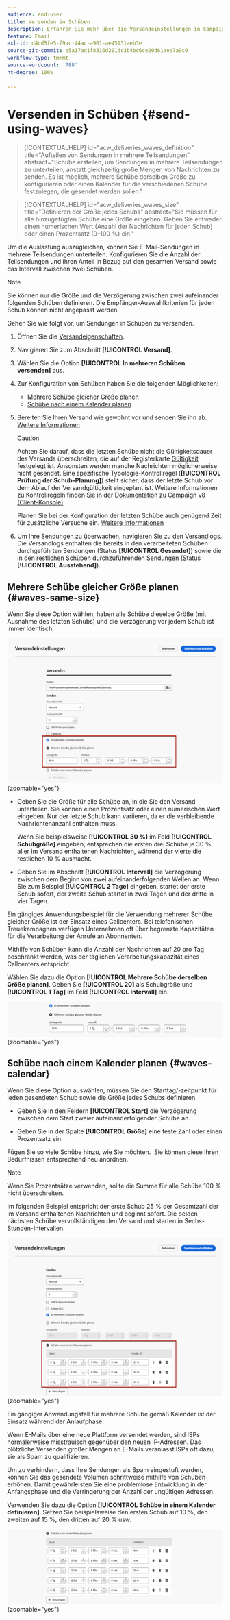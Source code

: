 ```yaml
---
audience: end-user
title: Versenden in Schüben
description: Erfahren Sie mehr über die Versandeinstellungen in Campaign Web
feature: Email
exl-id: d4cd5fe5-f9ac-44ac-a961-ae45131aeb3e
source-git-commit: e5a17ad1f8316d201dc3b4bc6ce20d61aea7a9c9
workflow-type: tm+mt
source-wordcount: '788'
ht-degree: 100%

---
```


# Versenden in Schüben {#send-using-waves}

>[!CONTEXTUALHELP]
>id="acw_deliveries_waves_definition"
>title="Aufteilen von Sendungen in mehrere Teilsendungen"
>abstract="Schübe erstellen, um Sendungen in mehrere Teilsendungen zu unterteilen, anstatt gleichzeitig große Mengen von Nachrichten zu senden. Es ist möglich, mehrere Schübe derselben Größe zu konfigurieren oder einen Kalender für die verschiedenen Schübe festzulegen, die gesendet werden sollen."

>[!CONTEXTUALHELP]
>id="acw_deliveries_waves_size"
>title="Definieren der Größe jedes Schubs"
>abstract="Sie müssen für alle hinzugefügten Schübe eine Größe eingeben. Geben Sie entweder einen numerischen Wert (Anzahl der Nachrichten für jeden Schub) oder einen Prozentsatz (0–100 %) ein."

Um die Auslastung auszugleichen, können Sie E-Mail-Sendungen in mehrere Teilsendungen unterteilen. Konfigurieren Sie die Anzahl der Teilsendungen und ihren Anteil in Bezug auf den gesamten Versand sowie das Intervall zwischen zwei Schüben.

>[!NOTE]
>
>Sie können nur die Größe und die Verzögerung zwischen zwei aufeinander folgenden Schüben definieren. Die Empfänger-Auswahlkriterien für jeden Schub können nicht angepasst werden.

Gehen Sie wie folgt vor, um Sendungen in Schüben zu versenden.

1. Öffnen Sie die [Versandeigenschaften](delivery-settings.md#retries).

1. Navigieren Sie zum Abschnitt **[!UICONTROL Versand]**.

1. Wählen Sie die Option **[!UICONTROL In mehreren Schüben versenden]** aus.

1. Zur Konfiguration von Schüben haben Sie die folgenden Möglichkeiten:

   * [Mehrere Schübe gleicher Größe planen](#waves-same-size)
   * [Schübe nach einem Kalender planen](#waves-calendar)

1. Bereiten Sie Ihren Versand wie gewohnt vor und senden Sie ihn ab. [Weitere Informationen](../msg/gs-deliveries.md)

   >[!CAUTION]
   >
   >Achten Sie darauf, dass die letzten Schübe nicht die Gültigkeitsdauer des Versands überschreiten, die auf der Registerkarte [Gültigkeit](delivery-settings.md#validity) festgelegt ist. Ansonsten werden manche Nachrichten möglicherweise nicht gesendet. Eine spezifische Typologie-Kontrollregel (**[!UICONTROL Prüfung der Schub-Planung]**) stellt sicher, dass der letzte Schub vor dem Ablauf der Versandgültigkeit eingeplant ist. Weitere Informationen zu Kontrollregeln finden Sie in der [Dokumentation zu Campaign v8 (Client-Konsole)](https://experienceleague.adobe.com/docs/campaign/automation/campaign-optimization/control-rules.html?lang=de)
   >
   >Planen Sie bei der Konfiguration der letzten Schübe auch genügend Zeit für zusätzliche Versuche ein. [Weitere Informationen](delivery-settings.md#retries)

1. Um Ihre Sendungen zu überwachen, navigieren Sie zu den [Versandlogs](../monitor/delivery-logs.md). Die Versandlogs enthalten die bereits in den verarbeiteten Schüben durchgeführten Sendungen (Status **[!UICONTROL Gesendet]**) sowie die in den restlichen Schüben durchzuführenden Sendungen (Status **[!UICONTROL Ausstehend]**).

## Mehrere Schübe gleicher Größe planen {#waves-same-size}

Wenn Sie diese Option wählen, haben alle Schübe dieselbe Größe (mit Ausnahme des letzten Schubs) und die Verzögerung vor jedem Schub ist immer identisch.

![](assets/waves-same-size.png){zoomable="yes"}

* Geben Sie die Größe für alle Schübe an, in die Sie den Versand unterteilen. Sie können einen Prozentsatz oder einen numerischen Wert eingeben. Nur der letzte Schub kann variieren, da er die verbleibende Nachrichtenanzahl enthalten muss.

  Wenn Sie beispielsweise **[!UICONTROL 30 %]** im Feld **[!UICONTROL Schubgröße]** eingeben, entsprechen die ersten drei Schübe je 30 % aller im Versand enthaltenen Nachrichten, während der vierte die restlichen 10 % ausmacht.

* Geben Sie im Abschnitt **[!UICONTROL Intervall]** die Verzögerung zwischen dem Beginn von zwei aufeinanderfolgenden Wellen an. Wenn Sie zum Beispiel **[!UICONTROL 2 Tage]** eingeben, startet der erste Schub sofort, der zweite Schub startet in zwei Tagen und der dritte in vier Tagen.

Ein gängiges Anwendungsbeispiel für die Verwendung mehrerer Schübe gleicher Größe ist der Einsatz eines Callcenters. Bei telefonischen Treuekampagnen verfügen Unternehmen oft über begrenzte Kapazitäten für die Verarbeitung der Anrufe an Abonnenten.

Mithilfe von Schüben kann die Anzahl der Nachrichten auf 20 pro Tag beschränkt werden, was der täglichen Verarbeitungskapazität eines Callcenters entspricht.

Wählen Sie dazu die Option **[!UICONTROL Mehrere Schübe derselben Größe planen]**. Geben Sie **[!UICONTROL 20]** als Schubgröße und **[!UICONTROL 1 Tag]** im Feld **[!UICONTROL Intervall]** ein.

![](assets/waves-call-center.png){zoomable="yes"}

## Schübe nach einem Kalender planen {#waves-calendar}

Wenn Sie diese Option auswählen, müssen Sie den Starttag/-zeitpunkt für jeden gesendeten Schub sowie die Größe jedes Schubs definieren.

* Geben Sie in den Feldern **[!UICONTROL Start]** die Verzögerung zwischen dem Start zweier aufeinanderfolgender Schübe an.

* Geben Sie in der Spalte **[!UICONTROL Größe]** eine feste Zahl oder einen Prozentsatz ein.

Fügen Sie so viele Schübe hinzu, wie Sie möchten.  Sie können diese Ihren Bedürfnissen entsprechend neu anordnen. 

>[!NOTE]
>
>Wenn Sie Prozentsätze verwenden, sollte die Summe für alle Schübe 100 % nicht überschreiten.

Im folgenden Beispiel entspricht der erste Schub 25 % der Gesamtzahl der im Versand enthaltenen Nachrichten und beginnt sofort. Die beiden nächsten Schübe vervollständigen den Versand und starten in Sechs-Stunden-Intervallen.

![](assets/waves-calendar.png){zoomable="yes"}

Ein gängiger Anwendungsfall für mehrere Schübe gemäß Kalender ist der Einsatz während der Anlaufphase.

Wenn E-Mails über eine neue Plattform versendet werden, sind ISPs normalerweise misstrauisch gegenüber den neuen IP-Adressen. Das plötzliche Versenden großer Mengen an E-Mails veranlasst ISPs oft dazu, sie als Spam zu qualifizieren.

Um zu verhindern, dass Ihre Sendungen als Spam eingestuft werden, können Sie das gesendete Volumen schrittweise mithilfe von Schüben erhöhen. Damit gewährleisten Sie eine problemlose Entwicklung in der Anfangsphase und die Verringerung der Anzahl der ungültigen Adressen.

Verwenden Sie dazu die Option **[!UICONTROL Schübe in einem Kalender definieren]**. Setzen Sie beispielsweise den ersten Schub auf 10 %, den zweiten auf 15 %, den dritten auf 20 % usw.

![](assets/waves-ramp-up.png){zoomable="yes"}
